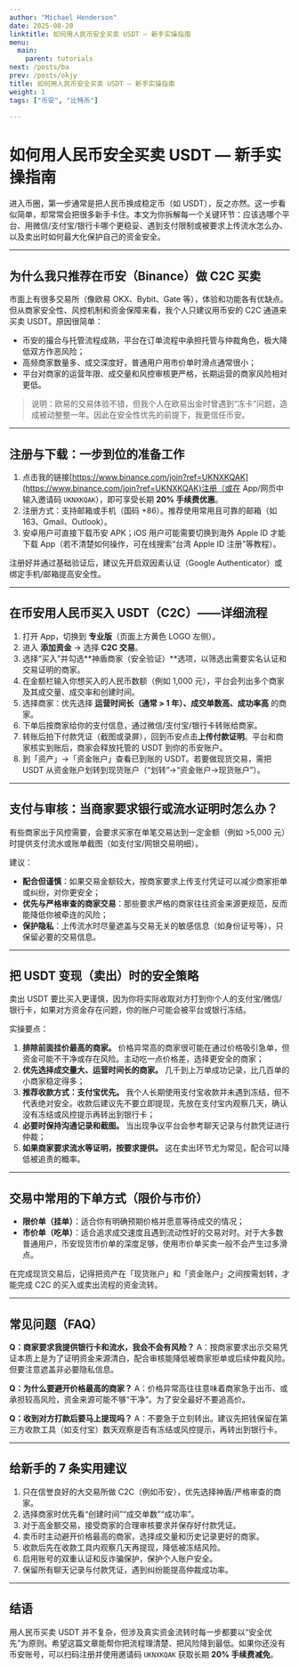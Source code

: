 ```yaml
---
author: "Michael Henderson"
date: 2025-08-20
linktitle: 如何用人民币安全买卖 USDT — 新手实操指南
menu:
  main:
    parent: tutorials
next: /posts/ba
prev: /posts/okjy
title: 如何用人民币安全买卖 USDT — 新手实操指南
weight: 1
tags: ["币安", "比特币"]

---
```

# 如何用人民币安全买卖 USDT — 新手实操指南

进入币圈，第一步通常是把人民币换成稳定币（如 USDT），反之亦然。这一步看似简单，却常常会把很多新手卡住。本文为你拆解每一个关键环节：应该选哪个平台、用微信/支付宝/银行卡哪个更稳妥、遇到支付限制或被要求上传流水怎么办、以及卖出时如何最大化保护自己的资金安全。

---

## 为什么我只推荐在币安（Binance）做 C2C 买卖

市面上有很多交易所（像欧易 OKX、Bybit、Gate 等），体验和功能各有优缺点。但从商家安全性、风控机制和资金保障来看，我个人只建议用币安的 C2C 通道来买卖 USDT。原因很简单：

* 币安的撮合与托管流程成熟，平台在订单流程中承担托管与仲裁角色，极大降低双方作恶风险；
* 高频商家数量多、成交深度好，普通用户用市价单时滑点通常很小；
* 平台对商家的运营年限、成交量和风控审核更严格，长期运营的商家风险相对更低。

> 说明：欧易的交易体验不错，但我个人在欧易出金时曾遇到“冻卡”问题，造成被动整整一年。因此在安全性优先的前提下，我更信任币安。

---

## 注册与下载：一步到位的准备工作

1. 点击我的链接[https://www.binance.com/join?ref=UKNXKQAK](https://www.binance.com/join?ref=UKNXKQAK)注册（或在 App/网页中输入邀请码 `UKNXKQAK`），即可享受长期 **20% 手续费优惠**。
2. 注册方式：支持邮箱或手机（国码 +86）。推荐使用常用且可靠的邮箱（如 163、Gmail、Outlook）。
3. 安卓用户可直接下载币安 APK；iOS 用户可能需要切换到海外 Apple ID 才能下载 App（若不清楚如何操作，可在线搜索“台湾 Apple ID 注册”等教程）。

注册好并通过基础验证后，建议先开启双因素认证（Google Authenticator）或绑定手机/邮箱提高安全性。

---

## 在币安用人民币买入 USDT（C2C）——详细流程

1. 打开 App，切换到 **专业版**（页面上方黄色 LOGO 左侧）。
2. 进入 **添加资金** → 选择 **C2C 交易**。
3. 选择“买入”并勾选\*\*神盾商家（安全验证）\*\*选项，以筛选出需要实名认证和交易证明的商家。
4. 在金额栏输入你想买入的人民币数额（例如 1,000 元），平台会列出多个商家及其成交量、成交率和创建时间。
5. 选择商家：优先选择 **运营时间长（通常 > 1 年）、成交单数高、成功率高** 的商家。
6. 下单后按商家给你的支付信息，通过微信/支付宝/银行卡转账给商家。
7. 转账后拍下付款凭证（截图或录屏），回到币安点击**上传付款证明**。平台和商家核实到账后，商家会释放托管的 USDT 到你的币安账户。
8. 到「资产」→「资金账户」查看已到账的 USDT。若要做现货交易，需把 USDT 从资金账户划转到现货账户（“划转”→“资金账户→现货账户”）。

---

## 支付与审核：当商家要求银行或流水证明时怎么办？

有些商家出于风控需要，会要求买家在单笔交易达到一定金额（例如 >5,000 元）时提供支付流水或账单截图（如支付宝/网银交易明细）。

建议：

* **配合但谨慎**：如果交易金额较大，按商家要求上传支付凭证可以减少商家拒单或纠纷，对你更安全；
* **优先与严格审查的商家交易**：那些要求严格的商家往往资金来源更规范，反而能降低你被牵连的风险；
* **保护隐私**：上传流水时尽量遮盖与交易无关的敏感信息（如身份证号等），只保留必要的交易信息。

---

## 把 USDT 变现（卖出）时的安全策略

卖出 USDT 要比买入更谨慎，因为你将实际收取对方打到你个人的支付宝/微信/银行卡，如果对方资金存在问题，你的账户可能会被平台或银行冻结。

实操要点：

1. **排除前面挂价最高的商家。** 价格异常高的商家很可能在通过价格吸引急单，但资金可能不干净或存在风险。主动吃一点价格差，选择更安全的商家；
2. **优先选择成交量大、运营时间长的商家。** 几千到上万单成功记录，比几百单的小商家稳定得多；
3. **推荐收款方式：支付宝优先。** 我个人长期使用支付宝收款并未遇到冻结，但不代表绝对安全。收款后建议先不要立即提现，先放在支付宝内观察几天，确认没有冻结或风控提示再转出到银行卡；
4. **必要时保持沟通记录和截图。** 当出现争议平台会参考聊天记录与付款凭证进行仲裁；
5. **如果商家要求流水等证明，按要求提供。** 这在卖出环节尤为常见，配合可以降低被追责的概率。

---

## 交易中常用的下单方式（限价与市价）

* **限价单（挂单）**：适合你有明确预期价格并愿意等待成交的情况；
* **市价单（吃单）**：适合追求成交速度且遇到流动性好的交易对时。对于大多数普通用户，币安现货市价单的深度足够，使用市价单买卖一般不会产生过多滑点。

在完成现货交易后，记得把资产在「现货账户」和「资金账户」之间按需划转，才能完成 C2C 的买入或卖出流程的资金流转。

---

## 常见问题（FAQ）

**Q：商家要求我提供银行卡和流水，我会不会有风险？**
A：按商家要求出示交易凭证本质上是为了证明资金来源清白，配合审核能降低被商家拒单或后续仲裁风险。但要注意遮盖非必要隐私信息。

**Q：为什么要避开价格最高的商家？**
A：价格异常高往往意味着商家急于出币、或承担较高风险，资金来源可能不够“干净”。为了安全最好不要追高价。

**Q：收到对方打款后要马上提现吗？**
A：不要急于立刻转出。建议先把钱保留在第三方收款工具（如支付宝）数天观察是否有冻结或风控提示，再转出到银行卡。

---

## 给新手的 7 条实用建议

1. 只在信誉良好的大交易所做 C2C（例如币安），优先选择神盾/严格审查的商家。
2. 选择商家时优先看“创建时间”“成交单数”“成功率”。
3. 对于高金额交易，接受商家的合理审核要求并保存好付款凭证。
4. 卖币时主动避开价格最高的商家，选择成交量和历史记录更好的商家。
5. 收款后先在收款工具内观察几天再提现，降低被冻结风险。
6. 启用账号的双重认证和反诈骗保护，保护个人账户安全。
7. 保留所有聊天记录与付款凭证，遇到纠纷能提高仲裁成功率。

---

## 结语

用人民币买卖 USDT 并不复杂，但涉及真实资金流转时每一步都要以“安全优先”为原则。希望这篇文章能帮你把流程理清楚、把风险降到最低。如果你还没有币安账号，可以扫码注册并使用邀请码 `UKNXKQAK` 获取长期 **20% 手续费减免**。
